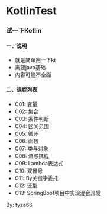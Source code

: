 # KotlinTest
### 试一下Kotlin

#### 一、说明

- 就是简单用一下kt
- 需要java基础
- 内容可能不全面

#### 二、课程列表

- C01: 变量
- C02: 集合
- C03: 条件判断
- C04:  区间范围
- C05: 循环
- C06: 函数
- C07: 类与对象
- C08: 流与携程
- C09: Lambda表达式
- C10: 双冒号
- C11: By关键字委托
- C12: 泛型
- C13: SpringBoot项目中实现混合开发

By: tyza66
